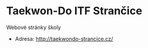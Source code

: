 Taekwon-Do ITF Strančice
========================

Webové stránky školy

* Adresa: http://taekwondo-strancice.cz/
